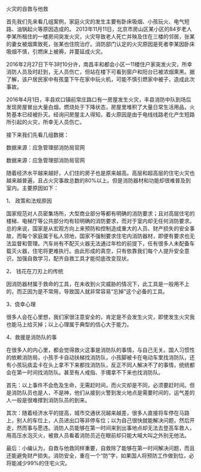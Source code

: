 火灾的自救与他救

​首先我们先来看几组案例，家庭火灾的发生主要有卧床吸烟、小孩玩火、电气短路、油锅起火等原因造成的。
2013年11月11日，北京市房山区某小区的84岁老人李某所租住的一楼房间突发火灾，火灾导致老人死亡并殃及住在三楼的邻居，张某的妻女被烟熏致死，张某也住院治疗。消防部门认定的火灾原因是死者李某因卧床吸烟不慎，引燃床上被褥，并蔓延成火灾。

2016年2月27日下午3时10分许，南昌丰和都会小区一11楼住户家突发火灾，所幸消防人员及时赶到，无人员伤亡，但站在楼下可看到窗户和阳台已被浓烟熏黑。据了解，该户居民家中有孩童下午在家中玩火机，可能不慎引燃家中被子，造成此次事故。

2016年4月1日，丰县欢口镇前常庄路口有一房屋发生火灾，丰县消防中队到场后发现房屋冒出大量白烟，燃烧处于下降状态，房屋里堆积了大量日常生活用品，火势基本已经被扑灭。经询问房屋主人得知，着火原因是由于电线线路老化产生短路所引起的火灾，所幸无人员伤亡。

接下来我们先看几组数据：




数据来源：应急管理部消防局官网




数据来源：应急管理部消防局官网

随着经济水平越来越好，人们住的房子也是原来越高。高层和超高层的住宅火灾也越来越普遍，且占火灾事故总数的80%以上。但是消防器材和功能却很难普及到室内。主要原因如下：

1、  政策和法规原因

国家规范对人员密集场所，大型商业部分等都有明确的消防要求；且对高层住宅的楼梯、电梯厅等公共部分均有较明确的消防要求，而对于室内却无任何消防要求。总的来说，国家是从宏观方向上来预防和控制造成重大的人员、财产损失的安全事故，而每个家庭属于私人领地，国家不强制要求住宅内消防器材，即便有要求也无法监督和管理。汽车尚有不配灭火器无法通过年检的前提下，任有很多人未配备车载灭火器，住宅将更难执行。由此形成的真空，只有依靠我们每个人提升安全意识，加强自救学习，配齐自救工具才能彻底改变现状。

2、  钱花在刀刃上的传统

因消防器材属于救命的工具，在未收到火灾威胁的情况下，此工具是一般用不上的，而正因为是不常用，导致国人就非常容易“忘掉”这个必备的工具。

3、侥幸心理

很多人会在心里想，我们家很注意安全的，肯定是不会发生火灾，即使发生火灾我也能马上给灭掉；以上心理属于典型的信心大于能力。

4、救援是消防队的事

在很多人的内心里，都会觉得救火这事是消防队的事情，与自己无关。国人习惯性的依赖消防局，小孩手卡自动扶梯找消防队，小孩脚被卡在电动车里找消防队，还有小孩玩痰盂卡在头上拿不下来都找消防队，反正不同人解决不了的事情，统统都会在第一时间找消防队。甚至有人戒指、手镯拿不下来也找消防队。

首先：以上事件不会危及生命，无需赶时间，而火灾却是不同，必须要赶时间。但是消防队员也是人，不是神，他们从接到火警到发火地点是需要时间的，运气差的人一般是很难撑到消防队员的到来。

其次：随着经济水平的提高，城市交通状况越来越差，很多人直接将车停在马路上，别人的车位上，人员进出口等非停车位；以为自己很快就能解决问题，然后开走，然而事与愿违。消防人员能够在第一时间来到出事地点却无法去登高车救人，用高压水泡灭火，被救人员看着消防员近在眼前却只能大喊大叫之外别无他法。

最后：小编认为，自救与他救同样重要，自救除了能够在第一时间解决问题，而且还能避免财产损失。消防安全，重在一个“防”字，如果国人将预防工作做到位，必将能减少99%的住宅火灾。

